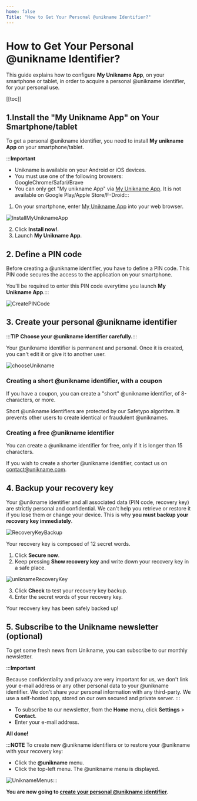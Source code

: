 ```yaml
---
home: false
Title: "How to Get Your Personal @unikname Identifier?"
---
```

# How to Get Your Personal @unikname Identifier?

This guide explains how to configure **My Unikname App**, on your smartphone or tablet, in order to acquire a personal @unikname identifier, for your personal use. 

[[toc]]

## 1.Install the "My Unikname App" on Your Smartphone/tablet

To get a personal @unikname identifier, you need to install **My unikname App** on your smartphone/tablet.

:::**Important** 
- Unikname is available on your Android or iOS devices. 
- You must use one of the following browsers: GoogleChrome/Safari/Brave
- You can only get "My unikname App" via [My Unikname App](https://my.unikname.app/). It is not available on Google Play/Apple Store/F-Droid:::

1. On your smartphone, enter [My Unikname App](https://my.unikname.app/) into your web browser.

![InstallMyUniknameApp](./images/InstallMyUniknameApp.jpg)

2. Click **Install now!**.
3. Launch **My Unikname App**.

## 2. Define a PIN code
Before creating a @unikname identifier, you have to define a PIN code. This PIN code secures the access to the application on your smartphone. 

You'll be required to enter this PIN code everytime you launch **My Unikname App**.:::

![CreatePINCode](./images/CreatePINCode.jpg)


## 3. Create your personal @unikname identifier

:::**TIP**
**Choose your @unikname identifier carefully.**:::

 Your @unikname identifier is permanent and personal. Once it is created, you can't edit it or give it to another user.

![chooseUnikname](./images/chooseUnikname.jpg)

### Creating a short @unikname identifier, with a coupon 
If you have a coupon, you can create a "short" @unikname identifier, of 8-characters, or more. 

Short @unikname identifiers are protected by our Safetypo algorithm. It prevents other users to create identical or fraudulent @uniknames.

### Creating a free @unikname identifier
You can create a @unikname identifier for free, only if it is longer than 15 characters. 

If you wish to create a shorter @unikname identifier, contact us on [contact@unikname.com](mailto:contact@unikname.com).

## 4. Backup your recovery key
Your @unikname identifier and all associated data (PIN code, recovery key) are strictly personal and confidential. We can't help you retrieve or restore it if you lose them or change your device. This is why **you must backup your recovery key immediately**. 

![RecoveryKeyBackup](./images/RecoveryKeyBackup.jpg)

Your recovery key is composed of 12 secret words.

1. Click **Secure now**.
2. Keep pressing **Show recovery key** and write down your recovery key in a safe place.
  
![uniknameRecoveryKey](./images/uniknameRecoveryKey.jpg)

3. Click **Check** to test your recovery key backup.
4. Enter the secret words of your recovery key.

Your recovery key has been safely backed up!

## 5. Subscribe to the Unikname newsletter (optional)

To get some fresh news from Unikname, you can subscribe to our monthly newsletter. 

:::**Important**

Because confidentiality and privacy are very important for us, we don't link your e-mail address or any other personal data to your @unikname identifier. We don't share your personal information with any third-party. We use a self-hosted app, stored on our own secured and private server. :::  

- To subscribe to our newsletter, from the **Home** menu, click **Settings** > **Contact**.
- Enter your e-mail address.

**All done!** 

:::**NOTE** To create new @unikname identifiers or to restore your @unikname with your recovery key:
- Click the **@unikname** menu.
- Click the top-left menu.
 The @unikname menu is displayed.

![UniknameMenus](./images/UniknameMenus.jpg):::

**You are now going to [create your personal @unikname identifier](/2.creating-your-unikname-individual)**.